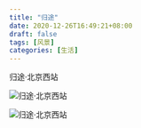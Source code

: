 ```yaml
---
title: "归途"
date: 2020-12-26T16:49:21+08:00
draft: false
tags: [风景]
categories: [生活]
---
```


归途·北京西站

![归途·北京西站](https://user-images.githubusercontent.com/4570641/103148452-a729c400-479a-11eb-95d7-7a6d80f698b7.jpg)

<!--more-->

![归途·北京西站](https://user-images.githubusercontent.com/4570641/103148454-a98c1e00-479a-11eb-994b-548856510ce2.jpg)
